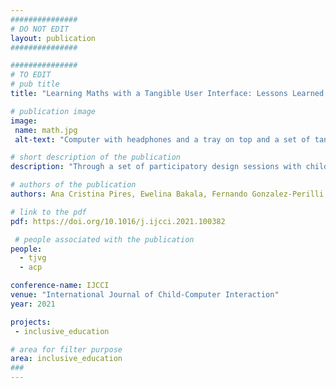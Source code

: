 ```yaml
---
###############
# DO NOT EDIT
layout: publication
###############

###############
# TO EDIT
# pub title
title: "Learning Maths with a Tangible User Interface: Lessons Learned through Participatory Design with Children with Visual Impairments and Their Educators"

# publication image
image:
 name: math.jpg
 alt-text: "Computer with headphones and a tray on top and a set of tangible blocks on the side" # provide a short description for the image #a11y

# short description of the publication
description: "Through a set of participatory design sessions with children with visual impairments and their educators, we understood current practices in maths teaching, and designed a novel system to support learning for this particular educational context. Sixteen children were engaged in 19 PD sessions to develop tangibles and auditory stimuli to represent numbers, and to explore activities to use through a tangible user interface."

# authors of the publication
authors: Ana Cristina Pires, Ewelina Bakala, Fernando Gonzalez-Perilli, Gustavo Sansone, Bruno Fleischer, Sebastian Marichal, Tiago Guerreiro

# link to the pdf
pdf: https://doi.org/10.1016/j.ijcci.2021.100382

 # people associated with the publication
people:
  - tjvg
  - acp

conference-name: IJCCI
venue: "International Journal of Child-Computer Interaction"
year: 2021

projects:
 - inclusive_education

# area for filter purpose
area: inclusive_education
###
---
```


